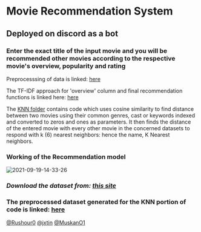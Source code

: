 # Movie Recommendation System


## Deployed on discord as a bot 

### Enter the exact title of the input movie and you will be recommended other movies according to the respective movie's overview, popularity and rating 


 Preprocesssing of data is linked: [here](https://github.com/jxtin/MovieRecommendationGenerator/blob/master/Movie%20Recommendation/preprocessing.py) 


The TF-IDF approach for 'overview' column and final recommendation functions is linked here: [here](https://github.com/jxtin/MovieRecommendationGenerator/blob/master/Movie%20Recommendation/overview_recommend.py) 


The [KNN folder](https://github.com/jxtin/MovieRecommendationGenerator/tree/master/KNN) contains code which uses cosine similarity to find distance between two movies using their common genres, cast or keywords indexed and converted to zeros and ones as parameters. It then finds the distance of the entered movie with every other movie in the concerned datasets to respond with k (6) nearest neighbors: hence the name, K Nearest neighbors. 


### Working of the Recommendation model

![2021-09-19-14-33-26](https://user-images.githubusercontent.com/72869428/133921782-380e812a-43c7-400e-9bfb-0516b33cd490.gif)


### _Download the dataset from: [this site](https://www.kaggle.com/tmdb/tmdb-movie-metadata)_ 

### The preprocessed dataset generated for the KNN portion of code is linked: [here](https://drive.google.com/drive/folders/1LrAAu-QAjaJ7GGpEvBnMhvOWjvFt6ugm?usp=sharing) 

[@Rushour0](https://github.com/Rushour0)
[@jxtin](https://github.com/jxtin)
[@MuskanO1](https://github.com/MuskanO1)

